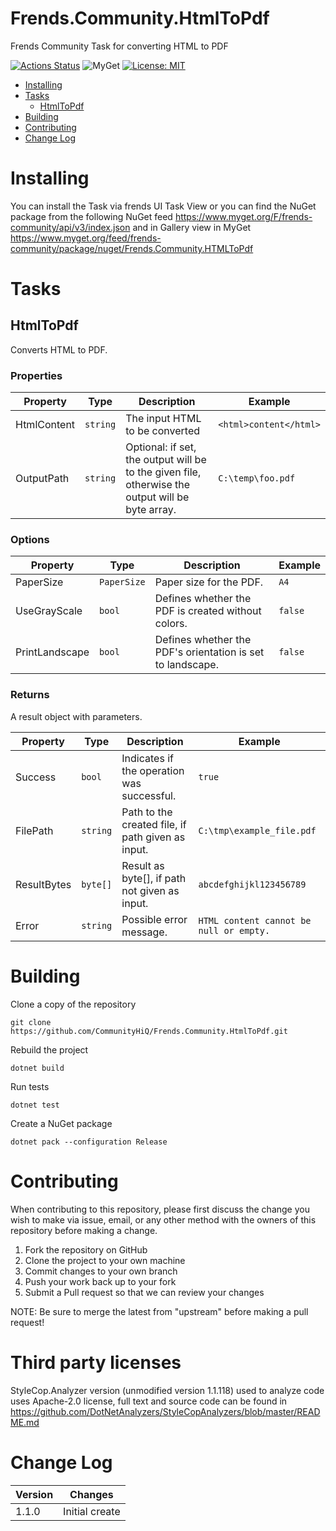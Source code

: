 # Frends.Community.HtmlToPdf

Frends Community Task for converting HTML to PDF

[![Actions Status](https://github.com/CommunityHiQ/Frends.Community.HtmlToPdf/workflows/PackAndPushAfterMerge/badge.svg)](https://github.com/CommunityHiQ/Frends.Community.HtmlToPdf/actions) ![MyGet](https://img.shields.io/myget/frends-community/v/Frends.Community.HTMLToPdf) [![License: MIT](https://img.shields.io/badge/License-MIT-yellow.svg)](https://opensource.org/licenses/MIT) 

- [Installing](#installing)
- [Tasks](#tasks)
     - [HtmlToPdf](#htmltopdf)
- [Building](#building)
- [Contributing](#contributing)
- [Change Log](#change-log)

# Installing

You can install the Task via frends UI Task View or you can find the NuGet package from the following NuGet feed
https://www.myget.org/F/frends-community/api/v3/index.json and in Gallery view in MyGet https://www.myget.org/feed/frends-community/package/nuget/Frends.Community.HTMLToPdf

# Tasks

## HtmlToPdf

Converts HTML to PDF.

### Properties

| Property | Type | Description | Example |
| -------- | -------- | -------- | -------- |
| HtmlContent | `string` | The input HTML to be converted | `<html>content</html>` |
| OutputPath | `string` | Optional: if set, the output will be to the given file, otherwise the output will be byte array. | `C:\temp\foo.pdf` |

### Options

| Property | Type | Description | Example |
| -------- | -------- | -------- | -------- |
| PaperSize | `PaperSize` | Paper size for the PDF. | `A4` |
| UseGrayScale | `bool` | Defines whether the PDF is created without colors. | `false` |
| PrintLandscape | `bool` | Defines whether the PDF's orientation is set to landscape. | `false` |

### Returns

A result object with parameters.

| Property | Type | Description | Example |
| -------- | -------- | -------- | -------- |
| Success | `bool` | Indicates if the operation was successful. | `true` |
| FilePath | `string` | Path to the created file, if path given as input. | `C:\tmp\example_file.pdf` |
| ResultBytes | `byte[]` | Result as byte[], if path not given as input. | `abcdefghijkl123456789` |
| Error | `string` | Possible error message. | `HTML content cannot be null or empty.` |

# Building

Clone a copy of the repository

`git clone https://github.com/CommunityHiQ/Frends.Community.HtmlToPdf.git`

Rebuild the project

`dotnet build`

Run tests

`dotnet test`

Create a NuGet package

`dotnet pack --configuration Release`

# Contributing
When contributing to this repository, please first discuss the change you wish to make via issue, email, or any other method with the owners of this repository before making a change.

1. Fork the repository on GitHub
2. Clone the project to your own machine
3. Commit changes to your own branch
4. Push your work back up to your fork
5. Submit a Pull request so that we can review your changes

NOTE: Be sure to merge the latest from "upstream" before making a pull request!

# Third party licenses

StyleCop.Analyzer version (unmodified version 1.1.118) used to analyze code uses Apache-2.0 license, full text and source code can be found in https://github.com/DotNetAnalyzers/StyleCopAnalyzers/blob/master/README.md

# Change Log

| Version | Changes |
| ------- | ------- |
| 1.1.0   | Initial create |
